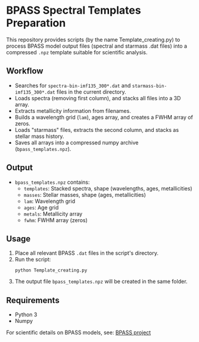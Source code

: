 # BPASS Spectral Templates Preparation

This repository provides scripts (by the name Template_creating.py) to process BPASS model output files (spectral and starmass .dat files) into a compressed `.npz` template suitable for scientific analysis.

## Workflow

- Searches for `spectra-bin-imf135_300*.dat` and `starmass-bin-imf135_300*.dat` files in the current directory.
- Loads spectra (removing first column), and stacks all files into a 3D array.
- Extracts metallicity information from filenames.
- Builds a wavelength grid (`lam`), ages array, and creates a FWHM array of zeros.
- Loads "starmass" files, extracts the second column, and stacks as stellar mass history.
- Saves all arrays into a compressed numpy archive (`bpass_templates.npz`).

## Output

- `bpass_templates.npz` contains:
  - `templates`: Stacked spectra, shape (wavelengths, ages, metallicities)
  - `masses`: Stellar masses, shape (ages, metallicities)
  - `lam`: Wavelength grid
  - `ages`: Age grid
  - `metals`: Metallicity array
  - `fwhm`: FWHM array (zeros)

## Usage

1. Place all relevant BPASS `.dat` files in the script's directory.
2. Run the script:
   ```
   python Template_creating.py
   ```
3. The output file `bpass_templates.npz` will be created in the same folder.

## Requirements

- Python 3
- Numpy

For scientific details on BPASS models, see: [BPASS project](https://bpass.auckland.ac.nz/)
